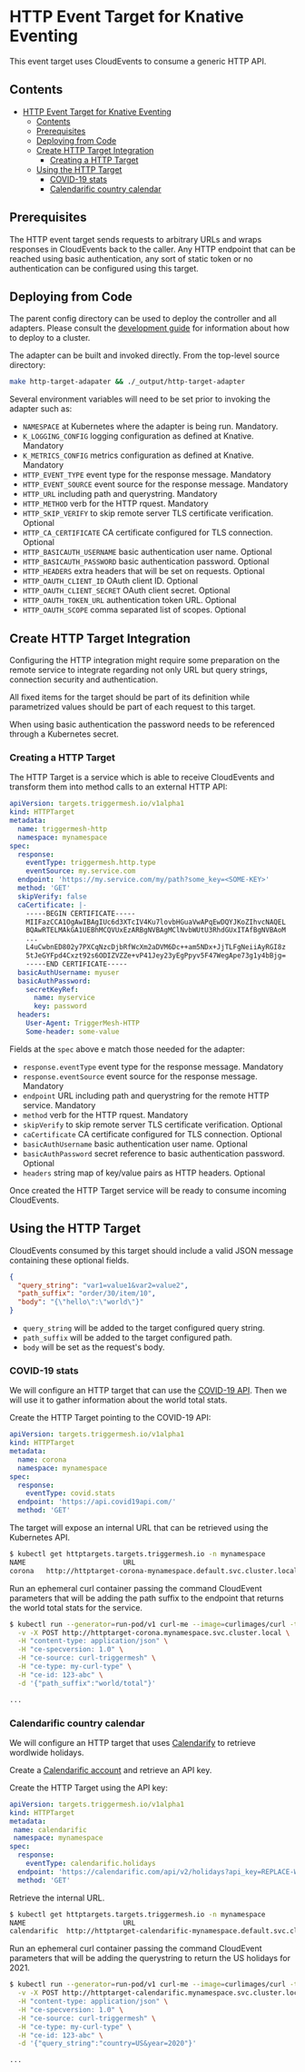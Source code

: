 # HTTP Event Target for Knative Eventing

This event target uses CloudEvents to consume a generic HTTP API.

## Contents

- [HTTP Event Target for Knative Eventing](#http-event-target-for-knative-eventing)
  - [Contents](#contents)
  - [Prerequisites](#prerequisites)
  - [Deploying from Code](#deploying-from-code)
  - [Create HTTP Target Integration](#create-http-target-integration)
    - [Creating a HTTP Target](#creating-a-http-target)
  - [Using the HTTP Target](#using-the-http-target)
    - [COVID-19 stats](#covid-19-stats)
    - [Calendarific country calendar](#calendarific-country-calendar)

## Prerequisites

The HTTP event target sends requests to arbitrary URLs and wraps responses in CloudEvents back to the caller. Any HTTP endpoint that can be reached using basic authentication, any sort of static token or no authentication can be configured using this target.

## Deploying from Code

The parent config directory can be used to deploy the controller and all adapters. Please
consult the [development guide](../DEVELOPMENT.md) for information about how to deploy to
a cluster.

The adapter can be built and invoked directly. From the top-level source directory:

```sh
make http-target-adapater && ./_output/http-target-adapter
```

Several environment variables will need to be set prior to invoking the adapter such as:

- `NAMESPACE` at Kubernetes where the adapter is being run. Mandatory.
- `K_LOGGING_CONFIG` logging configuration as defined at Knative. Mandatory
- `K_METRICS_CONFIG` metrics configuration as defined at Knative. Mandatory
- `HTTP_EVENT_TYPE` event type for the response message. Mandatory
- `HTTP_EVENT_SOURCE` event source for the response message. Mandatory
- `HTTP_URL` including path and querystring. Mandatory
- `HTTP_METHOD` verb for the HTTP rquest. Mandatory
- `HTTP_SKIP_VERIFY` to skip remote server TLS certificate verification. Optional
- `HTTP_CA_CERTIFICATE` CA certificate configured for TLS connection. Optional
- `HTTP_BASICAUTH_USERNAME` basic authentication user name. Optional
- `HTTP_BASICAUTH_PASSWORD` basic authentication password. Optional
- `HTTP_HEADERS` extra headers that will be set on requests. Optional
- `HTTP_OAUTH_CLIENT_ID` OAuth client ID. Optional
- `HTTP_OAUTH_CLIENT_SECRET` OAuth client secret. Optional
- `HTTP_OAUTH_TOKEN_URL` authentication token URL. Optional
- `HTTP_OAUTH_SCOPE` comma separated list of scopes. Optional

## Create HTTP Target Integration

Configuring the HTTP integration might require some preparation on the remote service to integrate regarding not only URL but query strings, connection security and authentication.

All fixed items for the target should be part of its definition while parametrized values should be part of each request to this target.

When using basic authentication the password needs to be referenced through a Kubernetes secret.

### Creating a HTTP Target

The HTTP Target is a service which is able to receive CloudEvents and
transform them into method calls to an external HTTP API:

```yaml
apiVersion: targets.triggermesh.io/v1alpha1
kind: HTTPTarget
metadata:
  name: triggermesh-http
  namespace: mynamespace
spec:
  response:
    eventType: triggermesh.http.type
    eventSource: my.service.com
  endpoint: 'https://my.service.com/my/path?some_key=<SOME-KEY>'
  method: 'GET'
  skipVerify: false
  caCertificate: |-
    -----BEGIN CERTIFICATE-----
    MIIFazCCA1OgAwIBAgIUc6d3XTcIV4Ku7lovbHGuaVwAPqEwDQYJKoZIhvcNAQEL
    BQAwRTELMAkGA1UEBhMCQVUxEzARBgNVBAgMClNvbWUtU3RhdGUxITAfBgNVBAoM
    ...
    L4uCwbnED802y7PXCqNzcDjbRfWcXm2aDVM6Dc++am5NDx+JjTLFgNeiiAyRGI8z
    5tJeGYFpd4Cxzt92s6ODIZVZZe+vP41Jey23yEgPpyv5F47WegApe73g1y4bBjg=
    -----END CERTIFICATE-----
  basicAuthUsername: myuser
  basicAuthPassword:
    secretKeyRef:
      name: myservice
      key: password
  headers:
    User-Agent: TriggerMesh-HTTP
    Some-header: some-value
```

Fields at the `spec` above e match those needed for the adapter:

- `response.eventType` event type for the response message. Mandatory
- `response.eventSource` event source for the response message. Mandatory
- `endpoint` URL including path and querystring for the remote HTTP service. Mandatory
- `method` verb for the HTTP rquest. Mandatory
- `skipVerify` to skip remote server TLS certificate verification. Optional
- `caCertificate` CA certificate configured for TLS connection. Optional
- `basicAuthUsername` basic authentication user name. Optional
- `basicAuthPassword` secret reference to basic authentication password. Optional
- `headers` string map of key/value pairs as HTTP headers. Optional

Once created the HTTP Target service will be ready to consume incoming CloudEvents.

## Using the HTTP Target

CloudEvents consumed by this target should include a valid JSON message
containing these optional fields.

```json
{
  "query_string": "var1=value1&var2=value2",
  "path_suffix": "order/30/item/10",
  "body": "{\"hello\":\"world\"}"
}
```

- `query_string` will be added to the target configured query string.
- `path_suffix` will be added to the target configured path.
- `body` will be set as the request's body.

### COVID-19 stats

We will configure an HTTP target that can use the [COVID-19 API](https://covid19api.com/). Then we will use it to gather information about the world total stats.

Create the HTTP Target pointing to the COVID-19 API:

```yaml
apiVersion: targets.triggermesh.io/v1alpha1
kind: HTTPTarget
metadata:
  name: corona
  namespace: mynamespace
spec:
  response:
    eventType: covid.stats
  endpoint: 'https://api.covid19api.com/'
  method: 'GET'
```

The target will expose an internal URL that can be retrieved using the Kubernetes API.

```sh
$ kubectl get httptargets.targets.triggermesh.io -n mynamespace
NAME                        URL                                                                     READY   REASON   AGE
corona   http://httptarget-corona-mynamespace.default.svc.cluster.local   True             5d5h
```

Run an ephemeral curl container passing the command CloudEvent parameters that will be adding the path suffix to the endpoint that returns the world total stats for the service.

```sh
$ kubectl run --generator=run-pod/v1 curl-me --image=curlimages/curl -ti --rm -- \
  -v -X POST http://httptarget-corona.mynamespace.svc.cluster.local \
  -H "content-type: application/json" \
  -H "ce-specversion: 1.0" \
  -H "ce-source: curl-triggermesh" \
  -H "ce-type: my-curl-type" \
  -H "ce-id: 123-abc" \
  -d '{"path_suffix":"world/total"}'

...

```

### Calendarific country calendar

We will configure an HTTP target that uses [Calendarify](https://calendarific.com/) to retrieve wordlwide holidays.

Create a [Calendarific account](https://calendarific.com/signup) and retrieve an API key.

Create the HTTP Target using the API key:

```yaml
apiVersion: targets.triggermesh.io/v1alpha1
kind: HTTPTarget
metadata:
 name: calendarific
 namespace: mynamespace
spec:
  response:
    eventType: calendarific.holidays
  endpoint: 'https://calendarific.com/api/v2/holidays?api_key=REPLACE-WITH-APIKEY'
  method: 'GET'
```

Retrieve the internal URL.

```sh
$ kubectl get httptargets.targets.triggermesh.io -n mynamespace
NAME                        URL                                                                     READY   REASON   AGE
calendarific  http://httptarget-calendarific-mynamespace.default.svc.cluster.local   True             5d5h
```

Run an ephemeral curl container passing the command CloudEvent parameters that will be adding the querystring to return the US holidays for 2021.

```sh
$ kubectl run --generator=run-pod/v1 curl-me --image=curlimages/curl -ti --rm -- \
  -v -X POST http://httptarget-calendarific.mynamespace.svc.cluster.local \
  -H "content-type: application/json" \
  -H "ce-specversion: 1.0" \
  -H "ce-source: curl-triggermesh" \
  -H "ce-type: my-curl-type" \
  -H "ce-id: 123-abc" \
  -d '{"query_string":"country=US&year=2020"}'

...

```
